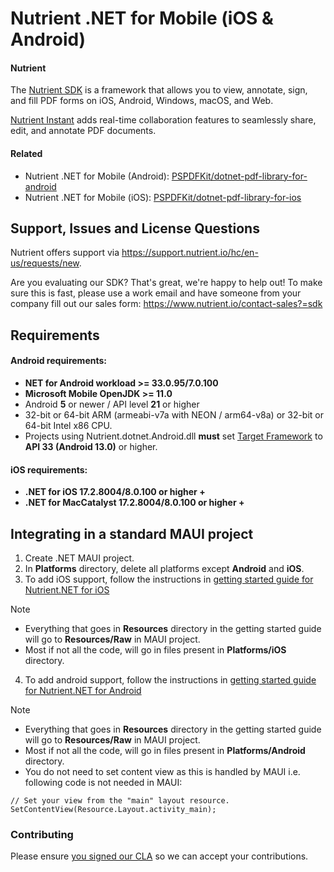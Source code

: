 # Nutrient .NET for Mobile (iOS & Android)

#### Nutrient

The [Nutrient SDK](https://www.nutrient.io/) is a framework that allows you to view, annotate, sign, and fill PDF forms on iOS, Android, Windows, macOS, and Web.

[Nutrient Instant](https://www.nutrient.io/guides/android/instant-synchronization/) adds real-time collaboration features to seamlessly share, edit, and annotate PDF documents.

#### Related

- Nutrient .NET for Mobile (Android): [PSPDFKit/dotnet-pdf-library-for-android](https://github.com/PSPDFKit/dotnet-pdf-library-for-android)
- Nutrient .NET for Mobile (iOS): [PSPDFKit/dotnet-pdf-library-for-ios](https://github.com/PSPDFKit/dotnet-pdf-library-for-ios)

## Support, Issues and License Questions

Nutrient offers support via https://support.nutrient.io/hc/en-us/requests/new.

Are you evaluating our SDK? That's great, we're happy to help out!
To make sure this is fast, please use a work email and have someone from your company fill out our sales form: https://www.nutrient.io/contact-sales?=sdk

## Requirements

#### Android requirements:

* **NET for Android workload >= 33.0.95/7.0.100**
* **Microsoft Mobile OpenJDK >= 11.0**
* Android **5** or newer / API level **21** or higher
* 32-bit or 64-bit ARM (armeabi-v7a with NEON / arm64-v8a) or 32-bit or 64-bit Intel x86 CPU.
* Projects using Nutrient.dotnet.Android.dll **must** set [Target Framework](https://developer.xamarin.com/guides/android/application_fundamentals/understanding_android_api_levels/#framework) to **API 33 (Android 13.0)** or higher.

#### iOS requirements:

- **.NET for iOS 17.2.8004/8.0.100 or higher +**
- **.NET for MacCatalyst 17.2.8004/8.0.100 or higher +**

## Integrating in a standard MAUI project

1. Create .NET MAUI project.
2. In **Platforms** directory, delete all platforms except **Android** and **iOS**.
3. To add iOS support, follow the instructions in [getting started guide for Nutrient.NET for iOS](https://www.nutrient.io/getting-started/dotnetformobile-ios/)

> [!NOTE]  
> - Everything that goes in **Resources** directory in the getting started guide will go to **Resources/Raw** in MAUI project.
> - Most if not all the code, will go in files present in **Platforms/iOS** directory.

4. To add android support, follow the instructions in [getting started guide for Nutrient.NET for Android](https://www.nutrient.io/getting-started/dotnetformobile-android/)

> [!NOTE]  
> - Everything that goes in **Resources** directory in the getting started guide will go to **Resources/Raw** in MAUI project.
> - Most if not all the code, will go in files present in **Platforms/Android** directory.
> - You do not need to set content view as this is handled by MAUI i.e. following code is not needed in MAUI:
> ```
> // Set your view from the "main" layout resource.
> SetContentView(Resource.Layout.activity_main);
> ```


### Contributing

Please ensure [you signed our CLA](https://www.nutrient.io/guides/web/miscellaneous/contributing/) so we can accept your contributions.
